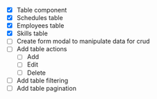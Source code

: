 - [x] Table component
- [x] Schedules table
- [x] Employees table
- [x] Skills table
- [ ] Create form modal to manipulate data for crud
- [ ] Add table actions
  - [ ] Add
  - [ ] Edit
  - [ ] Delete
- [ ] Add table filtering
- [ ] Add table pagination